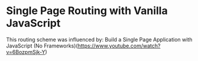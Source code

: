 # Single Page Routing with Vanilla JavaScript

This routing scheme was influenced by: Build a Single Page Application with JavaScript (No Frameworks)(https://www.youtube.com/watch?v=6BozpmSjk-Y)
